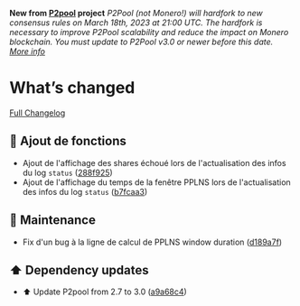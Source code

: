 **New from [P2pool](https://github.com/SChernykh/p2pool/releases/tag/v3.0) project**
*P2Pool (not Monero!) will hardfork to new consensus rules on March 18th, 2023 at 21:00 UTC. The hardfork is necessary to improve P2Pool scalability and reduce the impact on Monero blockchain. You must update to P2Pool v3.0 or newer before this date.
[More info](https://www.reddit.com/r/MoneroMining/comments/1095730/psa_p2pool_network_upgrade_aka_hardfork_on_march/)*

# What’s changed
[Full Changelog](https://github.com/erdnaxela02/addon-p2pool/compare/v0.4.0...v1.0.0)

## 🚀 Ajout de fonctions
- Ajout de l'affichage des shares échoué lors de l'actualisation des infos du log `status` ([288f925](https://github.com/erdnaxela02/addon-p2pool/commit/288f925c00bc173640f5cae4a457b1caea40c669))
- Ajout de l'affichage du temps de la fenêtre PPLNS lors de l'actualisation des infos du log `status` ([b7fcaa3](https://github.com/erdnaxela02/addon-p2pool/commit/b7fcaa3be466065f1b26c5673865fbd9a66d2631))

## 🐛 Maintenance
- Fix d'un bug à la ligne de calcul de PPLNS window duration ([d189a7f](https://github.com/erdnaxela02/addon-p2pool/commit/d189a7f78ac1a01eb13f4addd1c379283c97d81d))

## ⬆️ Dependency updates
- ⬆️ Update P2pool from 2.7 to 3.0 ([a9a68c4](https://github.com/erdnaxela02/addon-p2pool/commit/a9a68c41ac8156071e8d53a2186391e207939bd1))